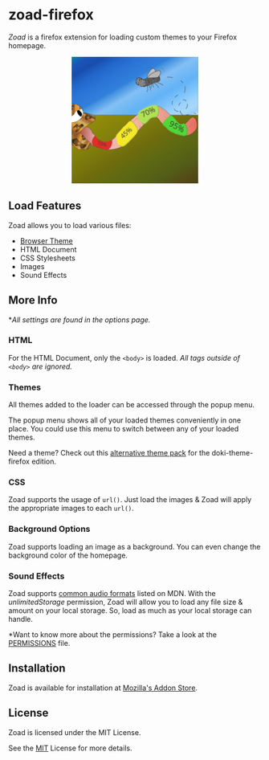
# zoad-firefox
*Zoad* is a firefox extension for loading custom themes to your Firefox homepage.

<p align="center"><img width="50%" src="./zoad-logo.svg" alt="Zoad Logo"/></p>

## Load Features
Zoad allows you to load various files:
- [Browser Theme](https://developer.mozilla.org/en-US/docs/Mozilla/Add-ons/WebExtensions/manifest.json/theme)
- HTML Document
- CSS Stylesheets
- Images
- Sound Effects

## More Info
**All settings are found in the options page.*

### HTML
For the HTML Document, only the `<body>` is loaded. *All tags outside of `<body>` are ignored.*

### Themes
All themes added to the loader can be accessed through the popup menu. 

The popup menu shows all of your loaded themes conveniently in one place. You could use this menu to switch between any of your loaded themes.

Need a theme? Check out this [alternative theme pack](https://github.com/ZimCodes/doki-theme-web/archive/refs/heads/alt-themes.zip) for the doki-theme-firefox edition. 

### CSS

Zoad supports the usage of `url()`. Just load the images & Zoad will apply the appropriate images to each `url()`.

### Background Options

Zoad supports loading an image as a background. You can even change the background color of the homepage.

### Sound Effects

Zoad supports [common audio formats](https://developer.mozilla.org/en-US/docs/Web/Media/Formats/Containers) listed on MDN. With the _unlimitedStorage_ permission, Zoad will allow you to load any file size & amount on your local storage. So, load as much as your local storage can handle.

*Want to know more about the permissions? Take a look at the [PERMISSIONS](https://github.com/ZimCodes/zoad-firefox/blob/main/PERMISSION.md) file.

## Installation 
Zoad is available for installation at [Mozilla's Addon Store](https://addons.mozilla.org/firefox/addon/zoad-custom-loader).

## License
Zoad is licensed under the MIT License.

See the [MIT](https://github.com/ZimCodes/zoad-firefox/blob/main/LICENSE) License for more details.
